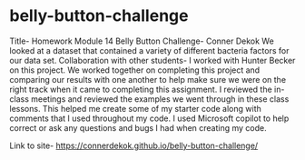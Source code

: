 # belly-button-challenge

Title- Homework Module 14  Belly Button  Challenge- Conner Dekok
We looked at a dataset that contained a variety of different bacteria factors for our data set. 
Collaboration with other students- I worked with Hunter Becker on this project.  We worked together on completing this project and comparing our results with one another to help make sure we were on the right track when it came to completing this assignment. 
I reviewed the in-class meetings and reviewed the examples we went through in these class lessons. This helped me create some of my starter code along with comments that I used throughout my code. 
I used Microsoft copilot to help correct or ask any questions and bugs I had when creating my code. 


Link to site- https://connerdekok.github.io/belly-button-challenge/ 